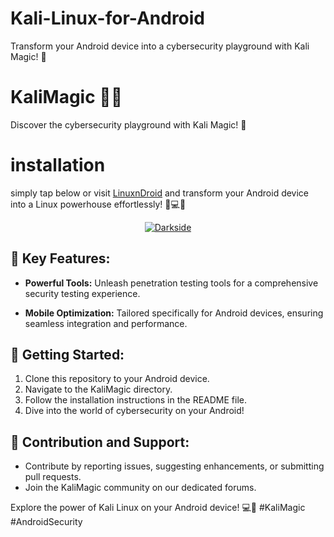 # Kali-Linux-for-Android
Transform your Android device into a cybersecurity playground with Kali Magic! 🚀
# KaliMagic 🎩🔐

Discover the cybersecurity playground with Kali Magic! 🚀
# installation
simply tap below or visit [LinuxnDroid](https://github.com/AryanVBW/LinuxDroid) and transform your Android device into a Linux powerhouse effortlessly! 🚀💻📱
<p align="center">  
   <a href="https://github.com/AryanVBW/LinuxDroid/tree/main#linuxdroid">
<img src="https://github.com/AryanVBW/ParrotSecurityOsForAndroid/releases/download/Gif/visithere.gif" alt="Darkside"></a></p>

## 🌟 Key Features:

- **Powerful Tools:** Unleash penetration testing tools for a comprehensive security testing experience.

- **Mobile Optimization:** Tailored specifically for Android devices, ensuring seamless integration and performance.

## 🚀 Getting Started:

1. Clone this repository to your Android device.
2. Navigate to the KaliMagic directory.
3. Follow the installation instructions in the README file.
4. Dive into the world of cybersecurity on your Android!

## 🤝 Contribution and Support:

- Contribute by reporting issues, suggesting enhancements, or submitting pull requests.
- Join the KaliMagic community on our dedicated forums.

Explore the power of Kali Linux on your Android device! 💻📱 #KaliMagic #AndroidSecurity
